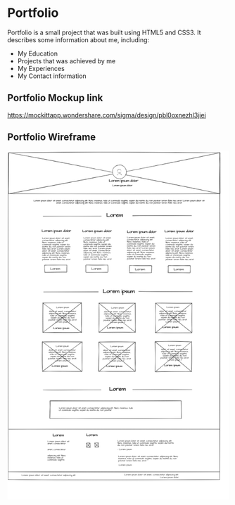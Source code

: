 # Portfolio

Portfolio is a small project that was built using HTML5 
and CSS3. It describes some information about me, 
including:

* My Education
* Projects that was achieved by me
* My Experiences
* My Contact information 

## Portfolio Mockup link
https://mockittapp.wondershare.com/sigma/design/pbl0oxnezhl3jiei

## Portfolio Wireframe
![CHEES!](./images/wireframe.png)